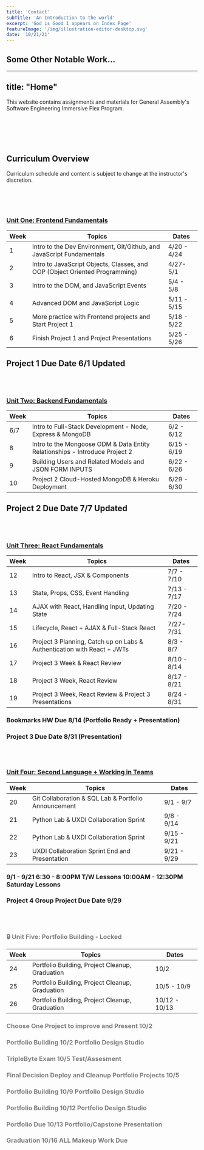 ```yaml
---
title: 'Contact'
subTitle: 'An Introduction to the world'
excerpt: 'God is Good 1 appears on Index Page'
featureImage: '/img/illustration-editor-desktop.svg'
date: '10/21/21'
---
```


## Some Other Notable Work...

---
title: "Home"
---


This website contains assignments and materials for General Assembly's Software Engineering Immersive Flex Program.

<br>
<br>
<br>
<br>



## Curriculum Overview

Curriculum schedule and content is subject to change at the instructor's discretion.

<br>
<br>
<br>



### [Unit One: Frontend Fundamentals](/frontend-fundamentals)

| Week  | Topics | Dates |
| ----- | ------ |  ------ |
| 1  | Intro to the Dev Environment, Git/Github, and JavaScript Fundamentals  | 4/20 - 4/24 |
| 2  | Intro to JavaScript Objects, Classes, and OOP (Object Oriented Programming) | 4/27- 5/1 |
| 3  | Intro to the DOM, and JavaScript Events | 5/4 - 5/8 |
| 4  | Advanced DOM and JavaScript Logic | 5/11 - 5/15 |
| 5 | More practice with Frontend projects and Start Project 1 | 5/18 - 5/22
| 6  | Finish Project 1 and Project Presentations | 5/25 - 5/26 |

## Project 1 Due Date 6/1 **Updated**
<br>
<br>


### [Unit Two: Backend Fundamentals](/backend-fundamentals)

| Week  | Topics | Dates |
| ----- | ------ |  ------ |
| 6/7  | Intro to Full-Stack Development - Node, Express & MongoDB | 6/2 - 6/12 |
| 8  | Intro to the Mongoose ODM & Data Entity Relationships - Introduce Project 2| 6/15 - 6/19 |
| 9  | Building Users and Related Models and JSON FORM INPUTS| 6/22 - 6/26 |
| 10 | Project 2 Cloud-Hosted MongoDB & Heroku Deployment | 6/29 - 6/30 |

## Project 2 Due Date 7/7 **Updated**
<br>
<br>



### [Unit Three: React Fundamentals](/react-fundamentals)

| Week  | Topics | Dates |
| ----- | ------ |  ------ |
| 12 | Intro to React, JSX & Components  | 7/7 - 7/10 |
| 13 | State, Props, CSS, Event Handling | 7/13 - 7/17 |
| 14 | AJAX with React, Handling Input, Updating State  | 7/20 - 7/24 |
| 15 | Lifecycle, React + AJAX & Full-Stack React| 7/27- 7/31 |
| 16 | Project 3 Planning, Catch up on Labs & Authentication with React + JWTs | 8/3 - 8/7 |
| 17 | Project 3 Week & React Review | 8/10 - 8/14 |
| 18 | Project 3 Week, React Review  | 8/17 - 8/21 |
| 19 | Project 3 Week, React Review & Project 3 Presentations | 8/24 - 8/31 |

### Bookmarks HW Due 8/14 (Portfolio Ready + Presentation)
### Project 3 Due Date 8/31 (Presentation)

<br>
<br>



### [Unit Four: Second Language + Working in Teams](/second-language)

| Week  | Topics | Dates |
| ----- | ------ |  ------ |
| 20  | Git Collaboration & SQL Lab & Portfolio Announcement | 9/1 - 9/7 |
| 21  | Python Lab & UXDI Collaboration Sprint  | 9/8 - 9/14 |
| 22  | Python Lab & UXDI Collaboration Sprint  | 9/15 - 9/21 |
| 23  | UXDI Collaboration Sprint End and Presentation  | 9/21 - 9/29 |

### 9/1 - 9/21 6:30 - 8:00PM T/W Lessons 10:00AM - 12:30PM Saturday Lessons
### Project 4 Group Project Due Date 9/29
<br>
<br>

<div style="color: grey;">

### 🔒 Unit Five: Portfolio Building - **Locked**

| Week  | Topics | Dates |
| ----- | ------ |  ------ |
| 24  | Portfolio Building, Project Cleanup, Graduation | 10/2 |
| 25  | Portfolio Building, Project Cleanup, Graduation | 10/5 - 10/9 |
| 26  | Portfolio Building, Project Cleanup, Graduation | 10/12 - 10/13 |

### Choose One Project to improve and Present 10/2
### Portfolio Building 10/2 **Portfolio Design Studio**
### TripleByte Exam 10/5 **Test/Assesment**
### Final Decision Deploy and Cleanup Portfolio Projects 10/5
### Portfolio Building 10/9 **Portfolio Design Studio**
### Portfolio Building 10/12 **Portfolio Design Studio**
### Portfolio Due 10/13 **Portfolio/Capstone Presentation**
### Graduation 10/16 **ALL Makeup Work Due**
</div>
